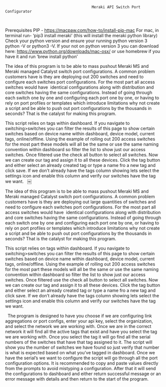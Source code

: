                                            Meraki API Switch Port Configurator
 
 

Prerequisites
PIP - https://macpaw.com/how-to/install-pip-mac
For mac, in terminal run-
‘pip3 install meraki’
(this will install the meraki python library)
Check your python version and ensure your running python version 3
python -V or python3 -V. If your not on python version 3 you can download here: https://www.python.org/downloads/mac-osx/ or use homebrew if you have it and run ‘brew install python’
 
 
 


The idea of this program is to be able to mass pushout Meraki MS and Meraki managed Catalyst switch port configurations. A common problem customers have is they are deploying out 200 switches and need to configure each switches port configurations. For the most part all access switches would have  identical configurations along with distribution and core switches having the same configurations. Instead of going through each switch one by one and configuring each port one by one, or having to rely on port profiles or templates which introduce limitations why not create a script and be able to push out port configurations by the thousands in seconds? That is the catalyst for making this program.
 


This script relies on tags within dashboard. If you navigate to switching>switches you can filter the results of this page to show certain switches based on device name within dashboard, device model, current tags, online/offline. Using the example of rolling out 200 access switches for the most part these models will all be the same or use the same naming convention within dashboard so filter the list to show just our access switches. Once filtered use the check all button to select all switches. Now we can create our tag and assign it to all these devices. Click the tag button and either select an already created tag or type a name fro a new tag and click save. If we don’t already have the tags column showing lets select the settings icon and enable this column and verify our switches have the tag we want.
 
￼
 


The idea of this program is to be able to mass pushout Meraki MS and Meraki managed Catalyst switch port configurations. A common problem customers have is they are deploying out large quantities of switches and need to configure each switches port configurations. For the most part all access switches would have  identical configurations along with distribution and core switches having the same configurations. Instead of going through each switch one by one and configuring each port one by one, or having to rely on port profiles or templates which introduce limitations why not create a script and be able to push out port configurations by the thousands in seconds? That is the catalyst for making this program.
 


This script relies on tags within dashboard. If you navigate to switching>switches you can filter the results of this page to show certain switches based on device name within dashboard, device model, current tags, online/offline. Using the example of rolling out 200 access switches for the most part these models will all be the same or use the same naming convention within dashboard so filter the list to show just our access switches. Once filtered use the check all button to select all switches. Now we can create our tag and assign it to all these devices. Click the tag button and either select an already created tag or type a name fro a new tag and click save. If we don’t already have the tags column showing lets select the settings icon and enable this column and verify our switches have the tag we want.



 
The program is designed to have you choose if we are configuring link aggregations or port configs, enter your api key, select the organization, and select the network we are working with. Once we are in the correct network it will find all the active tags that exist and have you select the tag we are working with. Once you select the tag it will go find all the serial numbers of the switches that have that tag assigned to it. The script will show you the number of switches we have found so just verify that number is what is expected based on what you’ve tagged in dashboard. Once we have the serial’s we want to configure the script will go through all the port configuration options. It is recommended to copy and paste values directly from the prompts to avoid mistyping a configuration. After that it will send the configurations to dashboard and either return successful message or an error message with details and then return to the start of the program.




 
 
